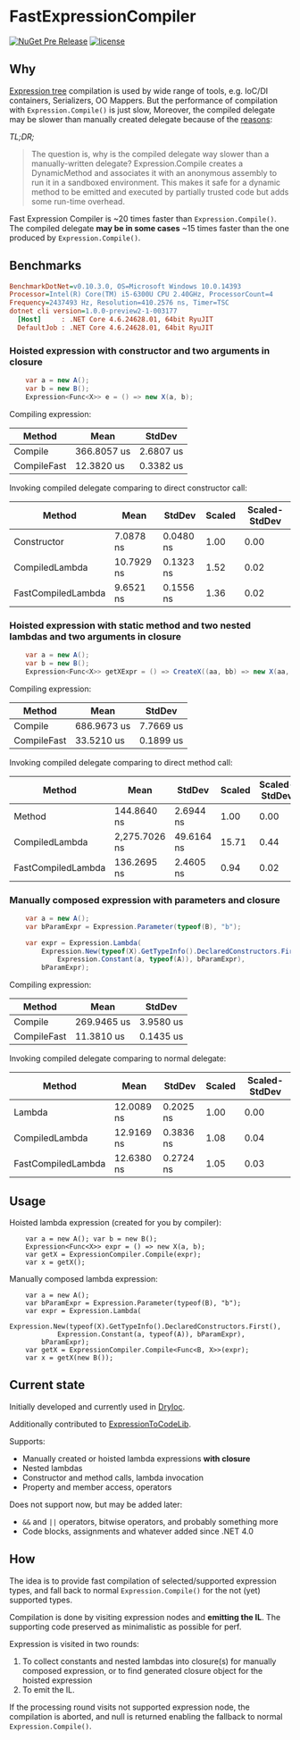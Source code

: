 # FastExpressionCompiler

[DryIoc]: https://bitbucket.org/dadhi/dryioc
[ExpressionToCodeLib]: https://github.com/EamonNerbonne/ExpressionToCode
[Expression Tree]: https://msdn.microsoft.com/en-us/library/mt654263.aspx

[![NuGet Pre Release](https://img.shields.io/nuget/vpre/FastExpressionCompiler.svg)](https://www.nuget.org/packages/FastExpressionCompiler/1.0.0-preview-01)
[![license](https://img.shields.io/github/license/dadhi/FastExpressionCompiler.svg)](http://opensource.org/licenses/MIT)

## Why

[Expression tree] compilation is used by wide range of tools, e.g. IoC/DI containers, Serializers, OO Mappers.
But the performance of compilation with `Expression.Compile()` is just slow, 
Moreover, the compiled delegate may be slower than manually created delegate because of the [reasons](https://blogs.msdn.microsoft.com/seteplia/2017/02/01/dissecting-the-new-constraint-in-c-a-perfect-example-of-a-leaky-abstraction/):

_TL;DR;_
> The question is, why is the compiled delegate way slower than a manually-written delegate? Expression.Compile creates a DynamicMethod and associates it with an anonymous assembly to run it in a sandboxed environment. This makes it safe for a dynamic method to be emitted and executed by partially trusted code but adds some run-time overhead.

Fast Expression Compiler is ~20 times faster than `Expression.Compile()`.  
The compiled delegate __may be in some cases__ ~15 times faster than the one produced by `Expression.Compile()`.

## Benchmarks

```ini
BenchmarkDotNet=v0.10.3.0, OS=Microsoft Windows 10.0.14393
Processor=Intel(R) Core(TM) i5-6300U CPU 2.40GHz, ProcessorCount=4
Frequency=2437493 Hz, Resolution=410.2576 ns, Timer=TSC
dotnet cli version=1.0.0-preview2-1-003177
  [Host]     : .NET Core 4.6.24628.01, 64bit RyuJIT
  DefaultJob : .NET Core 4.6.24628.01, 64bit RyuJIT
```


### Hoisted expression with constructor and two arguments in closure

```csharp
    var a = new A();
    var b = new B();
    Expression<Func<X>> e = () => new X(a, b);
```

Compiling expression:

 | Method      |        Mean |    StdDev |
 |------------ |------------ |---------- |
 | Compile     | 366.8057 us | 2.6807 us |
 | CompileFast |  12.3820 us | 0.3382 us |

Invoking compiled delegate comparing to direct constructor call:

 |              Method |       Mean |    StdDev | Scaled | Scaled-StdDev |
 |-------------------- |----------- |---------- |------- |-------------- |
 |         Constructor |  7.0878 ns | 0.0480 ns |   1.00 |          0.00 |
 |      CompiledLambda | 10.7929 ns | 0.1323 ns |   1.52 |          0.02 |
 |  FastCompiledLambda |  9.6521 ns | 0.1556 ns |   1.36 |          0.02 |
 
 
### Hoisted expression with static method and two nested lambdas and two arguments in closure

```csharp
    var a = new A();
    var b = new B();
    Expression<Func<X>> getXExpr = () => CreateX((aa, bb) => new X(aa, bb), new Lazy<A>(() => a), b);
```

Compiling expression:

 | Method      |        Mean |    StdDev |
 |------------ |------------ |---------- |
 | Compile     | 686.9673 us | 7.7669 us |
 | CompileFast |  33.5210 us | 0.1899 us |


Invoking compiled delegate comparing to direct method call:

 |             Method |          Mean |     StdDev | Scaled | Scaled-StdDev |
 |------------------- |-------------- |----------- |------- |-------------- |
 |             Method |   144.8640 ns |  2.6944 ns |   1.00 |          0.00 |
 |     CompiledLambda | 2,275.7026 ns | 49.6164 ns |  15.71 |          0.44 |
 | FastCompiledLambda |   136.2695 ns |  2.4605 ns |   0.94 |          0.02 |


### Manually composed expression with parameters and closure

```csharp
    var a = new A();
    var bParamExpr = Expression.Parameter(typeof(B), "b");

    var expr = Expression.Lambda(
        Expression.New(typeof(X).GetTypeInfo().DeclaredConstructors.First(),
            Expression.Constant(a, typeof(A)), bParamExpr),
        bParamExpr);
```

Compiling expression:

 | Method      |        Mean |    StdDev |
 |------------ |------------ |---------- |
 | Compile     | 269.9465 us | 3.9580 us |
 | CompileFast |  11.3810 us | 0.1435 us |


Invoking compiled delegate comparing to normal delegate:

 |             Method |       Mean |    StdDev | Scaled | Scaled-StdDev |
 |------------------- |----------- |---------- |------- |-------------- |
 |             Lambda | 12.0089 ns | 0.2025 ns |   1.00 |          0.00 |
 |     CompiledLambda | 12.9169 ns | 0.3836 ns |   1.08 |          0.04 |
 | FastCompiledLambda | 12.6380 ns | 0.2724 ns |   1.05 |          0.03 |


## Usage

Hoisted lambda expression (created for you by compiler):
```chsarp
    var a = new A(); var b = new B();
    Expression<Func<X>> expr = () => new X(a, b);
    var getX = ExpressionCompiler.Compile(expr);
    var x = getX();
```

Manually composed lambda expression:
```chsarp
    var a = new A();
    var bParamExpr = Expression.Parameter(typeof(B), "b");
    var expr = Expression.Lambda(
        Expression.New(typeof(X).GetTypeInfo().DeclaredConstructors.First(),
            Expression.Constant(a, typeof(A)), bParamExpr),
        bParamExpr);
    var getX = ExpressionCompiler.Compile<Func<B, X>>(expr);
    var x = getX(new B());
```


## Current state

Initially developed and currently used in [DryIoc].

Additionally contributed to [ExpressionToCodeLib].

Supports:

- Manually created or hoisted lambda expressions __with closure__
- Nested lambdas
- Constructor and method calls, lambda invocation
- Property and member access, operators

Does not support now, but may be added later:

- `&&` and `||` operators, bitwise operators, and probably something more
- Code blocks, assignments and whatever added since .NET 4.0


## How

The idea is to provide fast compilation of selected/supported expression types,
and fall back to normal `Expression.Compile()` for the not (yet) supported types.

Compilation is done by visiting expression nodes and __emitting the IL__. 
The supporting code preserved as minimalistic as possible for perf. 

Expression is visited in two rounds:

1. To collect constants and nested lambdas into closure(s) for manually composed expression,
or to find generated closure object for the hoisted expression
2. To emit the IL.

If the processing round visits not supported expression node, 
the compilation is aborted, and null is returned enabling the fallback to normal `Expression.Compile()`.
